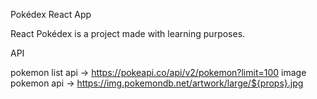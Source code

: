 Pokédex React App

React Pokédex is a project made with learning purposes.

API

pokemon list api -> https://pokeapi.co/api/v2/pokemon?limit=100
image pokemon api -> https://img.pokemondb.net/artwork/large/${props}.jpg
